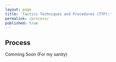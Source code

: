```yaml
---
layout: page
title: 'Tactics Techniques and Procedures (TTP):'
permalink: /process/
published: true
---
```

## Process

Comming Soon (For my sanity)
